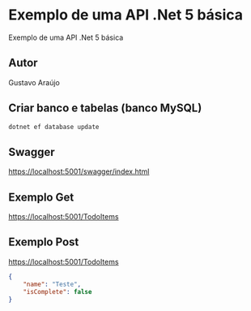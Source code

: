 # Exemplo de uma API .Net 5 básica

Exemplo de uma API .Net 5 básica

## Autor

Gustavo Araújo

## Criar banco e tabelas (banco MySQL)

```bash
dotnet ef database update
```

## Swagger

<https://localhost:5001/swagger/index.html>

## Exemplo Get

<https://localhost:5001/TodoItems>

## Exemplo Post

<https://localhost:5001/TodoItems>

```json
{
    "name": "Teste",
    "isComplete": false
}
```
